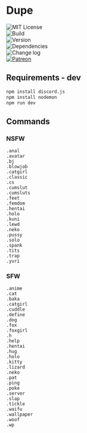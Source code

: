 # Dupe  
  
![MIT License](https://moyshik7.github.io/dis/license.svg)  
![Build](https://moyshik7.github.io/dis/build.svg)  
![Version](https://moyshik7.github.io/dis/version.svg)  
![Dependencies](https://moyshik7.github.io/dis/dependency.svg)  
![Change log](https://moyshik7.github.io/dis/changelog.svg)  
[![Patreon](https://moyshik7.github.io/dis/patreon.svg)](https://www.patreon.com/plubin)  
  
## Requirements - dev  
  
```bash
npm install discord.js
npm install nodemon
npm run dev
```
  
## Commands  
  
### NSFW  
  
`.anal`  
`.avatar`  
`.bj`  
`.blowjob`  
`.catgirl`  
`.classic`  
`.cs`  
`.cumslut`  
`.cumsluts`  
`.feet`  
`.femdom`  
`.hentai`  
`.holo`  
`.kuni`  
`.lewd`  
`.neko`  
`.pussy`  
`.solo`  
`.spank`  
`.tits`  
`.trap`  
`.yuri`  
  
### SFW  
  
`.anime`  
`.cat`  
`.baka`  
`.catgirl`  
`.cuddle`  
`.define`  
`.dog`  
`.fox`  
`.foxgirl`  
`.h`  
`.help`  
`.hentai`  
`.hug`  
`.holo`  
`.kitty`  
`.lizard`  
`.neko`  
`.pat`  
`.ping`  
`.poke`  
`.server`  
`.slap`  
`.tickle`  
`.waifu`  
`.wallpaper`  
`.woof`  
`.wp`  
  